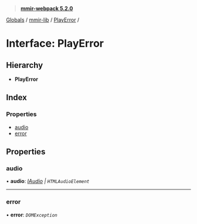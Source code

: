 > **[mmir-webpack 5.2.0](../README.md)**

[Globals](../README.md) / [mmir-lib](../modules/mmir_lib.md) / [PlayError](mmir_lib.playerror.md) /

# Interface: PlayError

## Hierarchy

* **PlayError**

## Index

### Properties

* [audio](mmir_lib.playerror.md#audio)
* [error](mmir_lib.playerror.md#error)

## Properties

###  audio

• **audio**: *[IAudio](mmir_lib.iaudio.md) | `HTMLAudioElement`*

___

###  error

• **error**: *`DOMException`*